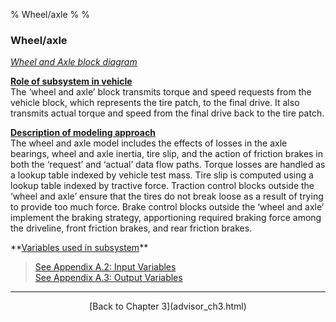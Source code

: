 % Wheel/axle
% 
% 

### Wheel/axle

*[Wheel and Axle block diagram](wheel.gif)*

**<u>Role of subsystem in vehicle</u>** \
The ‘wheel and axle’ block transmits torque and speed requests from the
vehicle block, which represents the tire patch, to the final drive. It
also transmits actual torque and speed from the final drive back to the
tire patch.

**<u>Description of modeling approach</u>** \
The wheel and axle model includes the effects of losses in the axle
bearings, wheel and axle inertia, tire slip, and the action of friction
brakes in both the ‘request’ and ‘actual’ data flow paths. Torque losses
are handled as a lookup table indexed by vehicle test mass. Tire slip is
computed using a lookup table indexed by tractive force. Traction
control blocks outside the ‘wheel and axle’ ensure that the tires do not
break loose as a result of trying to provide too much force. Brake
control blocks outside the ‘wheel and axle’ implement the braking
strategy, apportioning required braking force among the driveline, front
friction brakes, and rear friction brakes.

<p>
**<u>Variables used in subsystem</u>**

> [See Appendix A.2: Input
> Variables](advisor_appendices.html#Input%20Wheel/Axle) \
> [See Appendix A.3: Output
> Variables](advisor_appendices.html#Output%20Wheel/Axle)

* * * * *

<center>
[Back to Chapter 3](advisor_ch3.html)

</center>
